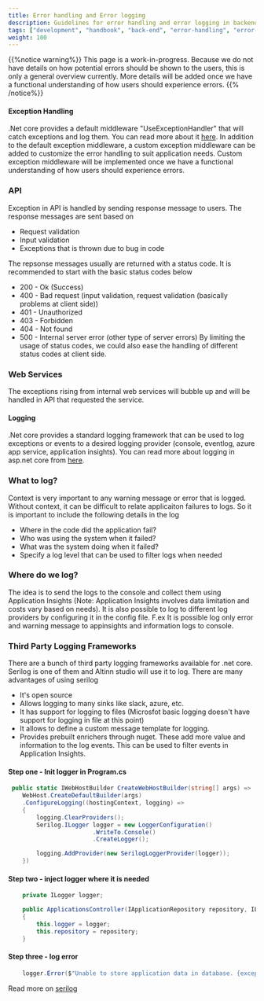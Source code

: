 ```yaml
---
title: Error handling and Error logging
description: Guidelines for error handling and error logging in backend
tags: ["development", "handbook", "back-end", "error-handling", "error-logging"]
weight: 100
---
```

{{%notice warning%}}
This page is a work-in-progress. Because we do not have details on how potential errors should be shown to the users, this is only a general overview currently. More details will be added once we have a functional understanding of how users should experience errors. 
{{% /notice%}}

#### Exception Handling
.Net core provides a default middleware "UseExceptionHandler" that will catch exceptions and log them. You can read more about it [here](https://docs.microsoft.com/en-us/aspnet/core/fundamentals/error-handling?view=aspnetcore-2.2).
In addition to the default exception middleware, a custom exception middleware can be added to customize the error handling to suit application needs. Custom exception middleware will be implemented once we have a functional understanding of how users should experience errors.

### API
Exception in API is handled by sending response message to users. The response messages are sent based on 

- Request validation 
- Input validation
- Exceptions that is thrown due to bug in code

The repsonse messages usually are returned with a status code. It is recommended to start with the basic status codes below

- 200 - Ok (Success)
- 400 - Bad request (input validation, request validation (basically problems at client side))
- 401 - Unauthorized
- 403 - Forbidden
- 404 - Not found
- 500 - Internal server error (other type of server errors)
By limiting the usage of status codes, we could also ease the handling of different status codes at client side.

### Web Services
The exceptions rising from internal web services will bubble up and will be handled in API that requested the service.

#### Logging
.Net core provides a standard logging framework that can be used to log exceptions or events to a desired logging provider (console, eventlog, azure app service, application insights). You can read more about logging in asp.net core from [here](https://docs.microsoft.com/en-us/aspnet/core/fundamentals/logging/?view=aspnetcore-2.2).

### What to log?
Context is very important to any warning message or error that is logged. Without context, it can be difficult to relate applicaiton failures to logs. So it is important to include the following details in the log

- Where in the code did the application fail?
- Who was using the system when it failed?
- What was the system doing when it failed?
- Specify a log level that can be used to filter logs when needed

### Where do we log?
The idea is to send the logs to the console and collect them using Application Insights (Note: Application Insights involves data limitation and costs vary based on needs). 
It is also possible to log to different log providers by configuring it in the config file. F.ex It is possible log only error and warning message to appinsights and information logs to console.

### Third Party Logging Frameworks
There are a bunch of third party logging frameworks available for .net core. Serilog is one of them and Altinn studio will use it to log.
There are many advantages of using serilog

- It's open source
- Allows logging to many sinks like slack, azure, etc. 
- It has support for logging to files (Microsfot basic logging doesn't have support for logging in file at this point)
- It allows to define a custom message template for logging. 
- Provides prebuilt enrichers through nuget. These add more value and information to the log events. This can be used to filter events in Application Insights. 

#### Step one - Init logger in Program.cs

```c#
 public static IWebHostBuilder CreateWebHostBuilder(string[] args) =>
    WebHost.CreateDefaultBuilder(args)
    .ConfigureLogging((hostingContext, logging) =>
    {
        logging.ClearProviders();
        Serilog.ILogger logger = new LoggerConfiguration()
                        .WriteTo.Console()
                        .CreateLogger();

        logging.AddProvider(new SerilogLoggerProvider(logger));
    })
```

#### Step two - inject logger where it is needed

```c#
    private ILogger logger;

    public ApplicationsController(IApplicationRepository repository, ILogger logger)
    {
        this.logger = logger;
        this.repository = repository;
    }
```

#### Step three - log error

```c#
    logger.Error($"Unable to store application data in database. {exception}");;

```

Read more on [serilog](https://github.com/serilog/serilog)
